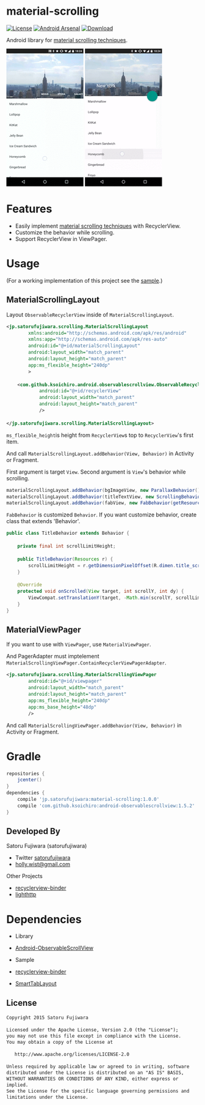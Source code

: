 material-scrolling
===
[![License](https://img.shields.io/badge/license-Apache%202-blue.svg)](https://www.apache.org/licenses/LICENSE-2.0)
[![Android Arsenal](https://img.shields.io/badge/Android%20Arsenal-material--scrolling-green.svg?style=flat)](https://android-arsenal.com/details/1/2529)
[![Download](https://api.bintray.com/packages/satorufujiwara/maven/material-scrolling/images/download.svg)](https://bintray.com/satorufujiwara/maven/material-scrolling/_latestVersion)


Android library for [material scrolling techniques](http://www.google.com/design/spec/patterns/scrolling-techniques.html).

 ![ViewPager](/arts/viewpager.gif)  ![ImageFab](/arts/imagefab.gif)

# Features
* Easily implement [material scrolling techniques](http://www.google.com/design/spec/patterns/scrolling-techniques.html) with RecyclerView.
* Customize the behavior while scrolling.
* Support RecyclerView in ViewPager.

# Usage

(For a working implementation of this project see the [sample](./sample).)

## MaterialScrollingLayout

Layout `ObservableRecyclerView` inside of `MaterialScrollingLayout`.

```xml
<jp.satorufujiwara.scrolling.MaterialScrollingLayout
        xmlns:android="http://schemas.android.com/apk/res/android"
        xmlns:app="http://schemas.android.com/apk/res-auto"
        android:id="@+id/materialScrollingLayout"
        android:layout_width="match_parent"
        android:layout_height="match_parent"
        app:ms_flexible_height="240dp"
        >

    <com.github.ksoichiro.android.observablescrollview.ObservableRecyclerView
            android:id="@+id/recyclerView"
            android:layout_width="match_parent"
            android:layout_height="match_parent"
            />

</jp.satorufujiwara.scrolling.MaterialScrollingLayout>
```
`ms_flexible_height`is height from `RecyclerView`s top to `RecyclerView`'s first item.

And call `MaterialScrollingLayout.addBehavior(View, Behavior)` in Activity or Fragment.

First argument is target `View`.
Second argument is `View`'s behavior while scrolling.

```java
materialScrollingLayout.addBehavior(bgImageView, new ParallaxBehavior());
materialScrollingLayout.addBehavior(titleTextView, new ScrollingBehavior());
materialScrollingLayout.addBehavior(fabView, new FabBehavior(getResources()));
```

`FabBehavior` is customized `Behavior`.
If you want customize behavior, create class that extends 'Behavior'.

```java
public class TitleBehavior extends Behavior {
    
    private final int scrollLimitHeight;

    public TitleBehavior(Resources r) {
        scrollLimitHeight = r.getDimensionPixelOffset(R.dimen.title_scroll_height);
    }

    @Override
    protected void onScrolled(View target, int scrollY, int dy) {
        ViewCompat.setTranslationY(target, -Math.min(scrollY, scrollLimitHeight));
    }
}
```

## MaterialViewPager

If you want to use with `ViewPager`, use `MaterialViewPager`.

And PagerAdapter must imptelement `MaterialScrollingViewPager.ContainRecyclerViewPagerAdapter`.

```xml
<jp.satorufujiwara.scrolling.MaterialScrollingViewPager
        android:id="@+id/viewpager"
        android:layout_width="match_parent"
        android:layout_height="match_parent"
        app:ms_flexible_height="240dp"
        app:ms_base_height="48dp"
        />
```

And call `MaterialScrollingViewPager.addBehavior(View, Behavior)` in Activity or Fragment.

# Gradle

```groovy
repositories {
    jcenter()
}
dependencies {
    compile 'jp.satorufujiwara:material-scrolling:1.0.0'
    compile 'com.github.ksoichiro:android-observablescrollview:1.5.2'
}
```

## Developed By

Satoru Fujiwara (satorufujiwara)
* Twitter [satorufujiwara](https://twitter.com/satorufujiwara)
* holly.wist@gmail.com
 
Other Projects
* [recyclerview-binder](https://github.com/satorufujiwara/recyclerview-binder)
* [lighthttp](https://github.com/satorufujiwara/lighthttp)

# Dependencies

* Library
 * [Android-ObservableScrollView](https://github.com/ksoichiro/Android-ObservableScrollView)

* Sample
 * [recyclerview-binder](https://github.com/satorufujiwara/recyclerview-binder)
 * [SmartTabLayout](https://github.com/ogaclejapan/SmartTabLayout)


License
-------
    Copyright 2015 Satoru Fujiwara

    Licensed under the Apache License, Version 2.0 (the "License");
    you may not use this file except in compliance with the License.
    You may obtain a copy of the License at

       http://www.apache.org/licenses/LICENSE-2.0

    Unless required by applicable law or agreed to in writing, software
    distributed under the License is distributed on an "AS IS" BASIS,
    WITHOUT WARRANTIES OR CONDITIONS OF ANY KIND, either express or implied.
    See the License for the specific language governing permissions and
    limitations under the License.
